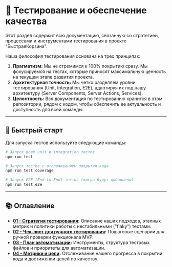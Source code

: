 # 🧪 Тестирование и обеспечение качества

Этот раздел содержит всю документацию, связанную со стратегией, процессами и инструментами тестирования в проекте "БыстраяКорзина".

Наша философия тестирования основана на трех принципах:
1.  **Прагматизм:** Мы не стремимся к 100% покрытию сразу. Мы фокусируемся на тестах, которые приносят максимальную ценность на текущем этапе развития проекта.
2.  **Архитектурная точность:** Мы четко разделяем уровни тестирования (Unit, Integration, E2E), адаптируя их под нашу архитектуру (Server Components, Server Actions, Services).
3.  **Целостность:** Вся документация по тестированию хранится в этом репозитории, рядом с кодом, чтобы обеспечить ее актуальность и доступность для всей команды.

---

## 🚀 Быстрый старт

Для запуска тестов используйте следующие команды:

```bash
# Запуск всех unit и integration тестов
npm run test

# Запуск тестов с отслеживанием покрытия кода
npm run test:coverage

# Запуск E2E (End-to-End) тестов (когда будут добавлены)
npm run test:e2e
```

---

## 📚 Оглавление

-   **[01 - Стратегия тестирования](./01-strategy.md):** Описание наших подходов, этапных метрик и политики работы с нестабильными ("flaky") тестами.
-   **[02 - Чек-лист для ручного тестирования](./02-manual-checklist.md):** Пошаговые сценарии для ручной проверки функционала MVP.
-   **[03 - План автоматизации](./03-automation-plan.md):** Инструменты, структура тестовых файлов и приоритеты для автоматизации.
-   **[04 - Метрики и цели](./04-metrics.md):** Отслеживание нашего прогресса в покрытии кода и достижении целей по качеству.
